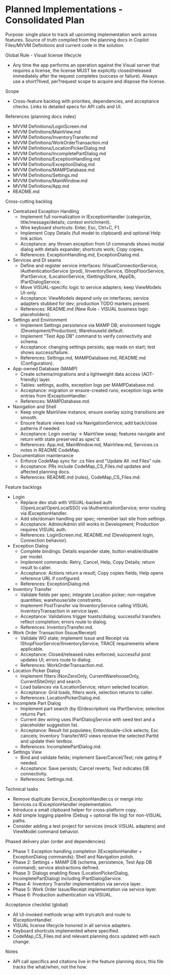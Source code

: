 # Planned Implementations - Consolidated Plan

Purpose: single place to track all upcoming implementation work across features. Source of truth compiled from the planning docs in Copilot Files/MVVM Definitions and current code in the solution.

Global Rule - Visual license lifecycle
- Any time the app performs an operation against the Visual server that requires a license, the license MUST be explicitly closed/released immediately after the request completes (success or failure). Always use a short?lived, per?request scope to acquire and dispose the license.

Scope
- Cross-feature backlog with priorities, dependencies, and acceptance checks. Links to detailed specs for API calls and UI.

References (planning docs index)
- MVVM Definitions/LoginScreen.md
- MVVM Definitions/MainView.md
- MVVM Definitions/InventoryTransfer.md
- MVVM Definitions/WorkOrderTransaction.md
- MVVM Definitions/LocationPickerDialog.md
- MVVM Definitions/IncompletePartDialog.md
- MVVM Definitions/ExceptionHandling.md
- MVVM Definitions/ExceptionDialog.md
- MVVM Definitions/MAMPDatabase.md
- MVVM Definitions/Settings.md
- MVVM Definitions/MainWindow.md
- MVVM Definitions/App.md
- README.md

Cross-cutting backlog
- Centralized Exception Handling
  - Implement full normalization in IExceptionHandler (categorize, title/message/details; context enrichment).
  - Wire keyboard shortcuts: Enter, Esc, Ctrl+C, F1.
  - Implement Copy Details (full model to clipboard) and optional Help link action.
  - Acceptance: any thrown exception from UI commands shows modal dialog with details expander; shortcuts work; Copy copies.
  - References: ExceptionHandling.md, ExceptionDialog.md.
- Services and DI seams
  - Define and register service interfaces: IVisualConnectionService, IAuthenticationService (prod), IInventoryService, IShopFloorService, IPartService, ILocationService, ISettingsStore, IAppDb, IPartDialogService.
  - Move VISUAL-specific logic to service adapters; keep ViewModels UI-only.
  - Acceptance: ViewModels depend only on interfaces; service adapters stubbed for dev; production TODO markers present.
  - References: README.md (New Rule - VISUAL business logic placeholders).
- Settings and Environment
  - Implement Settings persistence via MAMP DB; environment toggle (Development/Production); WarehouseId default.
  - Implement "Test App DB" command to verify connectivity and schema.
  - Acceptance: changing settings persists; app reads on start; test shows success/failure.
  - References: Settings.md, MAMPDatabase.md, README.md (Configuration).
- App-owned Database (MAMP)
  - Create schema/migrations and a lightweight data access (AOT-friendly) layer.
  - Tables: settings, audits, exception logs per MAMPDatabase.md.
  - Acceptance: migration or ensure-created runs; exception logs write entries from IExceptionHandler.
  - References: MAMPDatabase.md.
- Navigation and Shell
  - Keep single MainView instance; ensure overlay sizing transitions are smooth.
  - Ensure feature views load via NavigationService; add back/close patterns if needed.
  - Acceptance: Login overlay -> MainView swap; features navigate and return with state preserved as spec'd.
  - References: App.md, MainWindow.md, MainView.md, Services.cs notes in README CodeMap.
- Documentation maintenance
  - Enforce CodeMap sync for .cs files and "Update All .md Files" rule.
  - Acceptance: PRs include CodeMap_CS_Files.md updates and affected planning docs.
  - References: README.md (rules), CodeMap_CS_Files.md.

Feature backlogs
- Login
  - Replace dev stub with VISUAL-backed auth (OpenLocal/OpenLocalSSO) via IAuthenticationService; error routing via IExceptionHandler.
  - Add site/domain handling per spec; remember last site from settings.
  - Acceptance: Admin/Admin still works in Development; Production requires VISUAL auth.
  - References: LoginScreen.md, README.md (Development login, Connection behavior).
- Exception Dialog
  - Complete bindings: Details expander state, button enable/disable per model.
  - Implement commands: Retry, Cancel, Help, Copy Details; return result to caller.
  - Acceptance: Actions return a result; Copy copies fields; Help opens reference URL if configured.
  - References: ExceptionDialog.md.
- Inventory Transfer
  - Validate fields per spec; integrate Location picker; non-negative quantities; warehouse/site constraints.
  - Implement PostTransfer via IInventoryService calling VISUAL InventoryTransaction in service layer.
  - Acceptance: Validations trigger toasts/dialog; successful transfers reflect completion; errors route to dialog.
  - References: InventoryTransfer.md.
- Work Order Transaction (Issue/Receipt)
  - Validate WO state; implement Issue and Receipt via IShopFloorService/IInventoryService; TRACE requirements where applicable.
  - Acceptance: Closed/released rules enforced; successful post updates UI; errors route to dialog.
  - References: WorkOrderTransaction.md.
- Location Picker Dialog
  - Implement filters (NonZeroOnly, CurrentWarehouseOnly, CurrentSiteOnly) and search.
  - Load balances via ILocationService; return selected location.
  - Acceptance: Grid loads, filters work, selection returns to caller.
  - References: LocationPickerDialog.md.
- Incomplete Part Dialog
  - Implement part search (by ID/description) via IPartService; selection returns Part.
  - Current dev wiring uses IPartDialogService with seed text and a placeholder suggestion list.
  - Acceptance: Result list populates; Enter/double-click selects; Esc cancels; Inventory Transfer/WO views receive the selected PartId and update their textbox.
  - References: IncompletePartDialog.md.
- Settings View
  - Bind and validate fields; implement Save/Cancel/Test; role gating if needed.
  - Acceptance: Save persists; Cancel reverts; Test indicates DB connectivity.
  - References: Settings.md.

Technical tasks
- Remove duplicate Service_ExceptionHandler.cs or merge into Services.cs IExceptionHandler implementation.
- Introduce a small clipboard helper for cross-platform copy.
- Add simple logging pipeline (Debug + optional file log) for non-VISUAL paths.
- Consider adding a test project for services (mock VISUAL adapters) and ViewModel command behavior.

Phased delivery plan (order and dependencies)
- Phase 1: Exception handling completion (IExceptionHandler + ExceptionDialog commands); Shell and Navigation polish.
- Phase 2: Settings + MAMP DB (schema, persistence, Test App DB command); service abstractions defined.
- Phase 3: Dialogs enabling flows (LocationPickerDialog, IncompletePartDialog) including IPartDialogService.
- Phase 4: Inventory Transfer implementation via service layer.
- Phase 5: Work Order Issue/Receipt implementation via service layer.
- Phase 6: Production authentication via VISUAL.

Acceptance checklist (global)
- All UI-invoked methods wrap with try/catch and route to IExceptionHandler.
- VISUAL license lifecycle honored in all service adapters.
- Keyboard shortcuts implemented where specified.
- CodeMap_CS_Files.md and relevant planning docs updated with each change.

Notes
- API call specifics and citations live in the feature planning docs; this file tracks the what/when, not the how.
